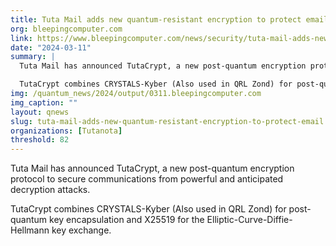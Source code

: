```yaml
---
title: Tuta Mail adds new quantum-resistant encryption to protect email
org: bleepingcomputer.com
link: https://www.bleepingcomputer.com/news/security/tuta-mail-adds-new-quantum-resistant-encryption-to-protect-email/
date: "2024-03-11"
summary: |
  Tuta Mail has announced TutaCrypt, a new post-quantum encryption protocol to secure communications from powerful and anticipated decryption attacks.

  TutaCrypt combines CRYSTALS-Kyber (Also used in QRL Zond) for post-quantum key encapsulation and X25519 for the Elliptic-Curve-Diffie-Hellmann key exchange.
img: /quantum_news/2024/output/0311.bleepingcomputer.com
img_caption: ""
layout: qnews
slug: tuta-mail-adds-new-quantum-resistant-encryption-to-protect-email
organizations: [Tutanota]
threshold: 82
---
```


Tuta Mail has announced TutaCrypt, a new post-quantum encryption protocol to secure communications from powerful and anticipated decryption attacks.

TutaCrypt combines CRYSTALS-Kyber (Also used in QRL Zond) for post-quantum key encapsulation and X25519 for the Elliptic-Curve-Diffie-Hellmann key exchange.
